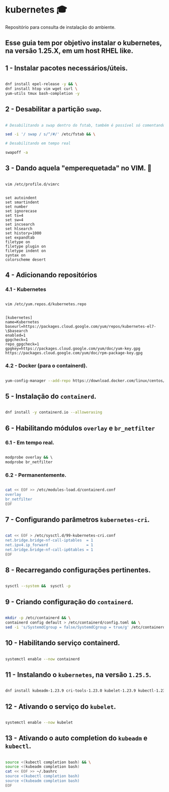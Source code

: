 # kubernetes :mortar_board:
Repositório para consulta de instalação do ambiente.

## Esse guia tem por objetivo instalar o kubernetes, na versão 1.25.X, em um host RHEL like.

## 1 - Instalar pacotes necessários/úteis.


```bash

dnf install epel-release -y && \
dnf install htop vim wget curl \
yum-utils tmux bash-completion -y

```

## 2 - Desabilitar a partição ```swap```.

```bash

# Desabilitando a swap dentro do fstab, também é possível só comentando a linha pertinente

sed -i '/ swap / s/^/#/' /etc/fstab && \

# Desabilitando em tempo real

swapoff -a

```

## 3 - Dando aquela "emperequetada" no VIM. :gem:

```bash

vim /etc/profile.d/vimrc

```

```vim

set autoindent
set smartindent
set number
set ignorecase
set ts=4
set sw=4
set incsearch
set hlsearch
set history=1000
set expandtab
filetype on
filetype plugin on
filetype indent on
syntax on
colorscheme desert

```

## 4 - Adicionando repositórios 

### 4.1 - Kubernetes

```bash

vim /etc/yum.repos.d/kubernetes.repo

```

```vim

[kubernetes]
name=Kubernetes
baseurl=https://packages.cloud.google.com/yum/repos/kubernetes-el7-\$basearch
enabled=1
gpgcheck=1
repo_gpgcheck=1
gpgkey=https://packages.cloud.google.com/yum/doc/yum-key.gpg https://packages.cloud.google.com/yum/doc/rpm-package-key.gpg

```

### 4.2 - Docker (para o containerd).

```bash

yum-config-manager --add-repo https://download.docker.com/linux/centos/docker-ce.repo

```

## 5 - Instalação do ```containerd```.

```bash

dnf install -y containerd.io --allowerasing 

```

## 6 - Habilitando módulos ```overlay``` e ```br_netfilter``` 

### 6.1 - Em tempo real.

```bash

modprobe overlay && \ 
modprobe br_netfilter

```

### 6.2 - Permanentemente.

```bash

cat << EOF >> /etc/modules-load.d/containerd.conf
overlay
br_netfilter
EOF

```

## 7 - Configurando  parâmetros ```kubernetes-cri```.

```bash

cat << EOF > /etc/sysctl.d/99-kubernetes-cri.conf
net.bridge.bridge-nf-call-iptables  = 1
net.ipv4.ip_forward                 = 1
net.bridge.bridge-nf-call-ip6tables = 1
EOF

```

## 8 - Recarregando configurações pertinentes.

```bash

sysctl --system &&  sysctl -p

```

## 9 - Criando configuração do ```containerd```.

```bash

mkdir -p /etc/containerd && \
containerd config default > /etc/containerd/config.toml && \
sed -i 's/SystemdCgroup = false/SystemdCgroup = true/g' /etc/containerd/config.toml

```

## 10 - Habilitando serviço containerd.

```bash

systemctl enable --now containerd

```

## 11 - Instalando o ```kubernetes```, na versão ```1.25.5```.

```bash

dnf install kubeadm-1.23.9 cri-tools-1.23.0 kubelet-1.23.9 kubectl-1.23.9 socat conntrack-tools -y

```


## 12 - Ativando o serviço do ```kubelet```.

```bash

systemctl enable --now kubelet

```

## 13 - Ativando o auto completion do ```kubeadm``` e ```kubectl```.

```bash

source <(kubectl completion bash) && \
source <(kubeadm completion bash)
cat << EOF >> ~/.bashrc
source <(kubectl completion bash) 
source <(kubeadm completion bash)
EOF

```
